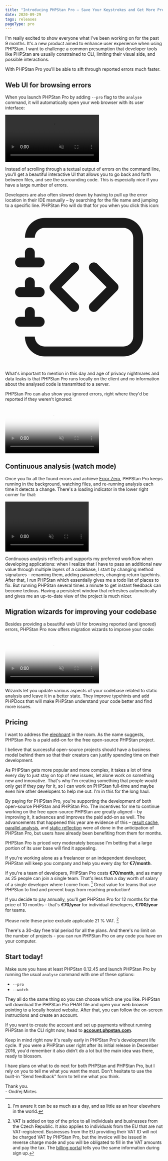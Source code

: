 ```yaml
---
title: "Introducing PHPStan Pro – Save Your Keystrokes and Get More Productive!"
date: 2020-09-29
tags: releases
pageType: pro
---
```


I'm really excited to show everyone what I've been working on for the past 9 months. It's a new product aimed to enhance user experience when using PHPStan. I want to challenge a common presumption that developer tools like PHPStan are usually constrained to CLI, limiting their visual side, and possible interactions.

With PHPStan Pro you'll be able to sift through reported errors much faster.

Web UI for browsing errors
------------------------

When you launch PHPStan Pro by adding `--pro` flag to the `analyse` command, it will automatically open your web browser with its user interface:

<video class="w-full aspect-[2310/2022] mb-8 rounded-lg border border-gray-300" autoplay muted loop playsinline>
  <source src="/tmp/images/phpstan-pro-2.mp4" type="video/mp4">
</video>

Instead of scrolling through a textual output of errors on the command line, you'll get a beautiful interactive UI that allows you to go back and forth between files, and see the surrounding code. This is especially nice if you have a large number of errors.

<p>
Developers are also often slowed down by having to pull up the error location in their IDE manually – by searching for the file name and jumping to a specific line. PHPStan Pro will do that for you when you click this icon:

<svg class="inline h-6 w-6" viewBox="0 0 16 16" fill="currentColor" xmlns="http://www.w3.org/2000/svg">
  <path d="M4 1h8a2 2 0 0 1 2 2v10a2 2 0 0 1-2 2H4a2 2 0 0 1-2-2h1a1 1 0 0 0 1 1h8a1 1 0 0 0 1-1V3a1 1 0 0 0-1-1H4a1 1 0 0 0-1 1H2a2 2 0 0 1 2-2z"/>
  <path d="M2 5v-.5a.5.5 0 0 1 1 0V5h.5a.5.5 0 0 1 0 1h-2a.5.5 0 0 1 0-1H2zm0 3v-.5a.5.5 0 0 1 1 0V8h.5a.5.5 0 0 1 0 1h-2a.5.5 0 0 1 0-1H2zm0 3v-.5a.5.5 0 0 1 1 0v.5h.5a.5.5 0 0 1 0 1h-2a.5.5 0 0 1 0-1H2z"/>
  <path fill-rule="evenodd" d="M8.646 5.646a.5.5 0 0 1 .708 0l2 2a.5.5 0 0 1 0 .708l-2 2a.5.5 0 0 1-.708-.708L10.293 8 8.646 6.354a.5.5 0 0 1 0-.708zm-1.292 0a.5.5 0 0 0-.708 0l-2 2a.5.5 0 0 0 0 .708l2 2a.5.5 0 0 0 .708-.708L5.707 8l1.647-1.646a.5.5 0 0 0 0-.708z"/>
</svg>

<div class="bg-blue-100 border-l-4 border-blue-500 text-blue-700 p-4 mb-4" role="alert">

What's important to mention in this day and age of privacy nightmares and data leaks is that PHPStan Pro runs locally on the client and no information about the analysed code is transmitted to a server.

</div>

</p>

PHPStan Pro can also show you ignored errors, right where they'd be reported if they weren't ignored:

<video class="w-full aspect-[1656/1080] mb-8 border border-gray-200 rounded-lg overflow-hidden" autoplay muted loop playsinline poster="/tmp/images/phpstan-pro-ignored-errors-poster.jpg">
  <source src="/tmp/images/phpstan-pro-ignored-errors.mp4" type="video/mp4">
</video>

Continuous analysis (watch mode)
------------------------

Once you fix all the found errors and achieve [Error Zero](https://twitter.com/OndrejMirtes/status/1301760838144004098), PHPStan Pro keeps running in the background, watching files, and re-running analysis each time it detects a change. There's a loading indicator in the lower right corner for that:

<video width="267" height="159" class="mb-8 rounded-lg border border-gray-300 mx-auto" autoplay muted loop playsinline>
  <source src="/tmp/images/phpstan-pro-loader.mp4" type="video/mp4">
</video>

Continuous analysis reflects and supports my preferred workflow when developing applications: when I realize that I have to pass an additional new value through multiple layers of a codebase, I start by changing method signatures – renaming them, adding parameters, changing return typehints. After that, I run PHPStan which essentially gives me a todo list of places to fix. But running PHPStan several times a minute to get instant feedback can become tedious. Having a persistent window that refreshes automatically and gives me an up-to-date view of the project is much nicer.


Migration wizards for improving your codebase
------------------------

Besides providing a beautiful web UI for browsing reported (and ignored) errors, PHPStan Pro now offers migration wizards to improve your code:

<video class="w-full aspect-[1680/1080] mb-8 border border-gray-200 rounded-lg overflow-hidden" autoplay muted loop playsinline poster="/tmp/images/ignore-line-wizard-poster.jpg">
  <source src="/tmp/images/ignore-line-wizard.mp4" type="video/mp4">
</video>

Wizards let you update various aspects of your codebase related to static analysis and leave it in a better state. They improve typehints and add PHPDocs that will make PHPStan understand your code better and find more issues.

Pricing
------------------------

I want to address the [elephpant](https://elephpant.me/) in the room. As the name suggests, PHPStan Pro is a paid add-on for the free open-source PHPStan project.

I believe that successful open-source projects should have a business model behind them so that their creators can justify spending time on their development.

As PHPStan gets more popular and more complex, it takes a lot of time every day to just stay on top of new issues, let alone work on something new and innovative. That's why I'm creating something that people would only get if they pay for it, so I can work on PHPStan full-time and maybe even hire other developers to help me out. I'm in this for the long haul.

By paying for PHPStan Pro, you're supporting the development of both open-source PHPStan and PHPStan Pro. The incentives for me to continue working on the free open-source PHPStan are greatly aligned – by improving it, it advances and improves the paid add-on as well. The advancements that happened this year are evidence of this – [result cache, parallel analysis](/blog/from-minutes-to-seconds-massive-performance-gains-in-phpstan), and [static reflection](/blog/zero-config-analysis-with-static-reflection) were all done in the anticipation of PHPStan Pro, but users have already been benefiting from them for months.

PHPStan Pro is priced very moderately because I'm betting that a large portion of its user base will find it appealing.

If you're working alone as a freelancer or an independent developer, PHPStan will keep you company and help you every day for **€7/month**.

If you're a team of developers, PHPStan Pro costs **€70/month**, and as many as 25&nbsp;people can join a single team. That's less than a day worth of salary of a single developer where I come from. [^salary] Great value for teams that use PHPStan to find and prevent bugs from reaching production!

[^salary]: I'm aware it can be as much as a day, and as little as an hour elsewhere in the world.

If you decide to pay annually, you'll get PHPStan Pro for 12&nbsp;months for the price of 10&nbsp;months – that's **€70/year** for individual developers, **€700/year** for teams.

Please note these price exclude applicable 21 % VAT. [^vat]

[^vat]: VAT is added on top of the price to all individuals and businesses from the Czech Republic. It also applies to individuals from the EU that are not VAT-registered. Businesses from the EU providing their VAT ID will not be charged VAT by PHPStan Pro, but the invoice will be issued in reverse charge mode and you will be obligated to fill in the VAT amounts and pay the tax. The [billing portal](https://account.phpstan.com/) tells you the same information during sign up.

There's a 30-day free trial period for all the plans. And there's no limit on the number of projects - you can run PHPStan Pro on any code you have on your computer.

Start today!
------------------------

Make sure you have at least PHPStan 0.12.45 and launch PHPStan Pro by running the usual `analyse` command with one of these options:

* `--pro`
* `--watch`

They all do the same thing so you can choose which one you like. PHPStan will download the PHPStan Pro PHAR file and open your web browser pointing to a locally hosted website. After that, you can follow the on-screen instructions and create an account.

<div class="bg-blue-100 border-l-4 border-blue-500 text-blue-700 p-4 mb-4" role="alert">

If you want to create the account and set up payments without running PHPStan in the CLI right now, head to <strong><a href="https://account.phpstan.com/">account.phpstan.com</a></strong>.

</div>

Keep in mind right now it's really early in PHPStan Pro's development life cycle. If you were a PHPStan user right after its initial release in December 2016, you'd remember it also didn’t do a lot but the main idea was there, ready to blossom.

I have plans on what to do next for both PHPStan and PHPStan Pro, but I rely on you to tell me what you want the most. Don't hesitate to use the built-in "Send feedback" form to tell me what you think.

Thank you.<br>
\- Ondřej Mirtes
